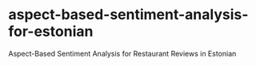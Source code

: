 # aspect-based-sentiment-analysis-for-estonian
Aspect-Based Sentiment Analysis for Restaurant Reviews in Estonian
